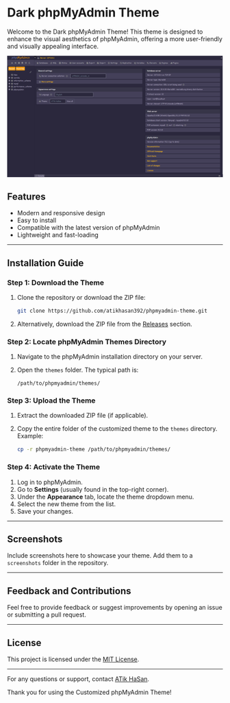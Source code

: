 # Dark phpMyAdmin Theme

Welcome to the Dark phpMyAdmin Theme! This theme is designed to enhance the visual aesthetics of phpMyAdmin, offering a more user-friendly and visually appealing interface.

![Theme Screenshot](screen.png)

## Features

- Modern and responsive design
- Easy to install
- Compatible with the latest version of phpMyAdmin
- Lightweight and fast-loading

---

## Installation Guide

### Step 1: Download the Theme

1. Clone the repository or download the ZIP file:

   ```bash
   git clone https://github.com/atikhasan392/phpmyadmin-theme.git
   ```

2. Alternatively, download the ZIP file from the [Releases](https://github.com/atikhasan392/phpmyadmin-theme/releases) section.

### Step 2: Locate phpMyAdmin Themes Directory

1. Navigate to the phpMyAdmin installation directory on your server.
2. Open the `themes` folder. The typical path is:

   ```
   /path/to/phpmyadmin/themes/
   ```

### Step 3: Upload the Theme

1. Extract the downloaded ZIP file (if applicable).
2. Copy the entire folder of the customized theme to the `themes` directory.
   Example:

   ```bash
   cp -r phpmyadmin-theme /path/to/phpmyadmin/themes/
   ```

### Step 4: Activate the Theme

1. Log in to phpMyAdmin.
2. Go to **Settings** (usually found in the top-right corner).
3. Under the **Appearance** tab, locate the theme dropdown menu.
4. Select the new theme from the list.
5. Save your changes.

---

## Screenshots

Include screenshots here to showcase your theme. Add them to a `screenshots` folder in the repository.

---

## Feedback and Contributions

Feel free to provide feedback or suggest improvements by opening an issue or submitting a pull request.

---

## License

This project is licensed under the [MIT License](LICENSE).

---

For any questions or support, contact [ATik HaSan](mailto:atikhasan2700@gmail.com).

Thank you for using the Customized phpMyAdmin Theme!
